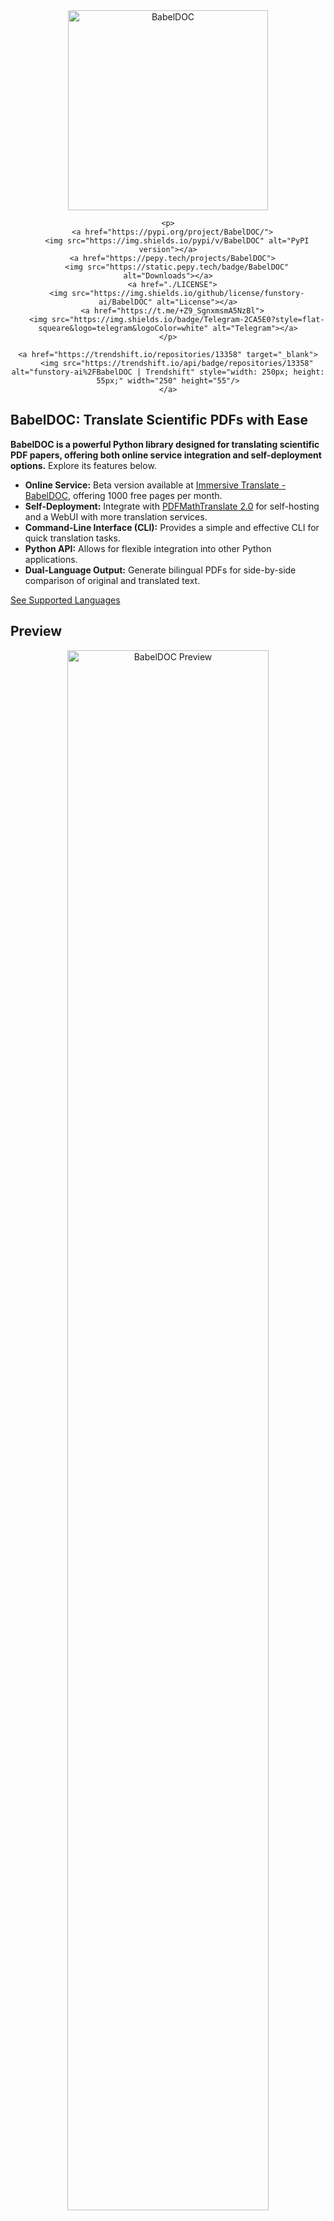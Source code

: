 <!-- # BabelDOC: PDF Translation Library -->

<div align="center">
    <picture>
      <source media="(prefers-color-scheme: dark)" srcset="https://s.immersivetranslate.com/assets/uploads/babeldoc-big-logo-darkmode-with-transparent-background-IKuNO1.svg" width="320px" alt="BabelDOC"/>
      <img src="https://s.immersivetranslate.com/assets/uploads/babeldoc-big-logo-with-transparent-background-2xweBr.svg" width="320px" alt="BabelDOC"/>
    </picture>

    <p>
      <a href="https://pypi.org/project/BabelDOC/">
        <img src="https://img.shields.io/pypi/v/BabelDOC" alt="PyPI version"></a>
      <a href="https://pepy.tech/projects/BabelDOC">
        <img src="https://static.pepy.tech/badge/BabelDOC" alt="Downloads"></a>
      <a href="./LICENSE">
        <img src="https://img.shields.io/github/license/funstory-ai/BabelDOC" alt="License"></a>
      <a href="https://t.me/+Z9_SgnxmsmA5NzBl">
        <img src="https://img.shields.io/badge/Telegram-2CA5E0?style=flat-squeare&logo=telegram&logoColor=white" alt="Telegram"></a>
    </p>

    <a href="https://trendshift.io/repositories/13358" target="_blank">
        <img src="https://trendshift.io/api/badge/repositories/13358" alt="funstory-ai%2FBabelDOC | Trendshift" style="width: 250px; height: 55px;" width="250" height="55"/>
    </a>
</div>

## BabelDOC: Translate Scientific PDFs with Ease

**BabelDOC is a powerful Python library designed for translating scientific PDF papers, offering both online service integration and self-deployment options.** Explore its features below.

-   **Online Service:** Beta version available at [Immersive Translate - BabelDOC](https://app.immersivetranslate.com/babel-doc/), offering 1000 free pages per month.
-   **Self-Deployment:** Integrate with [PDFMathTranslate 2.0](https://github.com/PDFMathTranslate/PDFMathTranslate-next) for self-hosting and a WebUI with more translation services.
-   **Command-Line Interface (CLI):**  Provides a simple and effective CLI for quick translation tasks.
-   **Python API:** Allows for flexible integration into other Python applications.
-   **Dual-Language Output:** Generate bilingual PDFs for side-by-side comparison of original and translated text.

[See Supported Languages](https://funstory-ai.github.io/BabelDOC/supported_languages/)

## Preview

<div align="center">
<img src="https://s.immersivetranslate.com/assets/r2-uploads/images/babeldoc-preview.png" width="80%" alt="BabelDOC Preview"/>
</div>

## We Are Hiring

See details: [EN](https://github.com/funstory-ai/jobs) | [ZH](https://github.com/funstory-ai/jobs/blob/main/README_ZH.md)

## Getting Started

### Install from PyPI

We recommend using the Tool feature of [uv](https://github.com/astral-sh/uv) to install BabelDOC.

1.  Refer to [uv installation](https://github.com/astral-sh/uv#installation) to install uv and set up the `PATH` environment variable.

2.  Install BabelDOC:

    ```bash
    uv tool install --python 3.12 BabelDOC
    babeldoc --help
    ```

3.  Use the `babeldoc` command:

    ```bash
    babeldoc --openai --openai-model "gpt-4o-mini" --openai-base-url "https://api.openai.com/v1" --openai-api-key "your-api-key-here"  --files example.pdf

    # multiple files
    babeldoc --openai --openai-model "gpt-4o-mini" --openai-base-url "https://api.openai.com/v1" --openai-api-key "your-api-key-here"  --files example1.pdf --files example2.pdf
    ```

### Install from Source

We still recommend using [uv](https://github.com/astral-sh/uv) to manage virtual environments.

1.  Refer to [uv installation](https://github.com/astral-sh/uv#installation) to install uv and set up the `PATH` environment variable.

2.  Install BabelDOC:

    ```bash
    # clone the project
    git clone https://github.com/funstory-ai/BabelDOC

    # enter the project directory
    cd BabelDOC

    # install dependencies and run babeldoc
    uv run babeldoc --help
    ```

3.  Use the `uv run babeldoc` command:

    ```bash
    uv run babeldoc --files example.pdf --openai --openai-model "gpt-4o-mini" --openai-base-url "https://api.openai.com/v1" --openai-api-key "your-api-key-here"

    # multiple files
    uv run babeldoc --files example.pdf --files example2.pdf --openai --openai-model "gpt-4o-mini" --openai-base-url "https://api.openai.com/v1" --openai-api-key "your-api-key-here"
    ```

> [!TIP]
> The absolute path is recommended.

## Advanced Options

> [!NOTE]
> This CLI is mainly for debugging purposes. Although end users can use this CLI to translate files, we do not provide any technical support for this purpose.
>
> End users should directly use **Online Service**: Beta version launched [Immersive Translate - BabelDOC](https://app.immersivetranslate.com/babel-doc/) 1000 free pages per month.
>
> End users who need self-deployment should use [PDFMathTranslate 2.0](https://github.com/PDFMathTranslate/PDFMathTranslate-next)
>
> If you find that an option is not listed below, it means that this option is a debugging option for maintainers. Please do not use these options.

### Language Options

-   `--lang-in`, `-li`: Source language code (default: en)
-   `--lang-out`, `-lo`: Target language code (default: zh)

> [!TIP]
> Currently, this project mainly focuses on English-to-Chinese translation, and other scenarios have not been tested yet.
>
> (2025.3.1 update): Basic English target language support has been added, primarily to minimize line breaks within words([0-9A-Za-z]+).
>
> [HELP WANTED: Collecting word regular expressions for more languages](https://github.com/funstory-ai/BabelDOC/issues/129)

### PDF Processing Options

-   `--files`: One or more file paths to input PDF documents.
-   `--pages`, `-p`: Specify pages to translate (e.g., "1,2,1-,-3,3-5"). If not set, translate all pages
-   `--split-short-lines`: Force split short lines into different paragraphs (may cause poor typesetting & bugs)
-   `--short-line-split-factor`: Split threshold factor (default: 0.8). The actual threshold is the median length of all lines on the current page \* this factor
-   `--skip-clean`: Skip PDF cleaning step
-   `--dual-translate-first`: Put translated pages first in dual PDF mode (default: original pages first)
-   `--disable-rich-text-translate`: Disable rich text translation (may help improve compatibility with some PDFs)
-   `--enhance-compatibility`: Enable all compatibility enhancement options (equivalent to --skip-clean --dual-translate-first --disable-rich-text-translate)
-   `--use-alternating-pages-dual`: Use alternating pages mode for dual PDF. When enabled, original and translated pages are arranged in alternate order. When disabled (default), original and translated pages are shown side by side on the same page.
-   `--watermark-output-mode`: Control watermark output mode: 'watermarked' (default) adds watermark to translated PDF, 'no_watermark' doesn't add watermark, 'both' outputs both versions.
-   `--max-pages-per-part`: Maximum number of pages per part for split translation. If not set, no splitting will be performed.
-   `--no-watermark`: [DEPRECATED] Use --watermark-output-mode=no_watermark instead.
-   `--translate-table-text`: Translate table text (experimental, default: False)
-   `--formular-font-pattern`: Font pattern to identify formula text (default: None)
-   `--formular-char-pattern`: Character pattern to identify formula text (default: None)
-   `--show-char-box`: Show character bounding boxes (debug only, default: False)
-   `--skip-scanned-detection`: Skip scanned document detection (default: False). When using split translation, only the first part performs detection if not skipped.
-   `--ocr-workaround`: Use OCR workaround (default: False). Only suitable for documents with black text on white background. When enabled, white rectangular blocks will be added below the translation to cover the original text content, and all text will be forced to black color.
-   `--auto-enable-ocr-workaround`: Enable automatic OCR workaround (default: False). If a document is detected as heavily scanned, this will attempt to enable OCR processing and skip further scan detection. See "Important Interaction Note" below for crucial details on how this interacts with `--ocr-workaround` and `--skip-scanned-detection`.
-   `--primary-font-family`: Override primary font family for translated text. Choices: 'serif' for serif fonts, 'sans-serif' for sans-serif fonts, 'script' for script/italic fonts. If not specified, uses automatic font selection based on original text properties.
-   `--only-include-translated-page`: Only include translated pages in the output PDF. This option is only effective when `--pages` is used. (default: False)

-   `--rpc-doclayout`: RPC service host address for document layout analysis (default: None)
-   `--working-dir`: Working directory for translation. If not set, use temp directory.
-   `--no-auto-extract-glossary`: Disable automatic term extraction. If this flag is present, the step is skipped. Defaults to enabled.
-   `--save-auto-extracted-glossary`: Save automatically extracted glossary to the specified file. If not set, the glossary will not be saved.

> [!TIP]
> - Both `--skip-clean` and `--dual-translate-first` may help improve compatibility with some PDF readers
> - `--disable-rich-text-translate` can also help with compatibility by simplifying translation input
> - However, using `--skip-clean` will result in larger file sizes
> - If you encounter any compatibility issues, try using `--enhance-compatibility` first
> - Use `--max-pages-per-part` for large documents to split them into smaller parts for translation and automatically merge them back.
> - Use `--skip-scanned-detection` to speed up processing when you know your document is not a scanned PDF.
> - Use `--ocr-workaround` to fill background for scanned PDF. (Current assumption: background is pure white, text is pure black, this option will also auto enable `--skip-scanned-detection`)

### Translation Service Options

-   `--qps`: QPS (Queries Per Second) limit for translation service (default: 4)
-   `--ignore-cache`: Ignore translation cache and force retranslation
-   `--no-dual`: Do not output bilingual PDF files
-   `--no-mono`: Do not output monolingual PDF files
-   `--min-text-length`: Minimum text length to translate (default: 5)
-   `--openai`: Use OpenAI for translation (default: False)
-   `--custom-system-prompt`: Custom system prompt for translation.
-   `--add-formula-placehold-hint`: Add formula placeholder hint for translation. (Currently not recommended, it may affect translation quality, default: False)
-   `--pool-max-workers`: Maximum number of worker threads for internal task processing pools. If not specified, defaults to QPS value. This parameter directly sets the worker count, replacing previous QPS-based dynamic calculations.
-   `--no-auto-extract-glossary`: Disable automatic term extraction. If this flag is present, the step is skipped. Defaults to enabled.

> [!TIP]
>
> 1.  Currently, only OpenAI-compatible LLM is supported. For more translator support, please use [PDFMathTranslate 2.0](https://github.com/PDFMathTranslate/PDFMathTranslate-next).
> 2.  It is recommended to use models with strong compatibility with OpenAI, such as: `glm-4-flash`, `deepseek-chat`, etc.
> 3.  Currently, it has not been optimized for traditional translation engines like Bing/Google, it is recommended to use LLMs.
> 4.  You can use [litellm](https://github.com/BerriAI/litellm) to access multiple models.
> 5.  `--custom-system-prompt`: It is mainly used to add the `/no_think` instruction of Qwen 3 in the prompt. For example: `--custom-system-prompt "/no_think You are a professional, authentic machine translation engine."`

### OpenAI Specific Options

-   `--openai-model`: OpenAI model to use (default: gpt-4o-mini)
-   `--openai-base-url`: Base URL for OpenAI API
-   `--openai-api-key`: API key for OpenAI service

> [!TIP]
>
> 1.  This tool supports any OpenAI-compatible API endpoints. Just set the correct base URL and API key. (e.g. `https://xxx.custom.xxx/v1`)
> 2.  For local models like Ollama, you can use any value as the API key (e.g. `--openai-api-key a`).

### Glossary Options

-   `--glossary-files`: Comma-separated paths to glossary CSV files.
    -   Each CSV file should have the columns: `source`, `target`, and an optional `tgt_lng`.
    -   The `source` column contains the term in the original language.
    -   The `target` column contains the term in the target language.
    -   The `tgt_lng` column (optional) specifies the target language for that specific entry (e.g., "zh-CN", "en-US").
        -   If `tgt_lng` is provided for an entry, that entry will only be loaded and used if its (normalized) `tgt_lng` matches the (normalized) overall target language specified by `--lang-out`. Normalization involves lowercasing and replacing hyphens (`-`) with underscores (`_`).
        -   If `tgt_lng` is omitted for an entry, that entry is considered applicable for any `--lang-out`.
    -   The name of each glossary (used in LLM prompts) is derived from its filename (without the .csv extension).
    -   During translation, the system will check the input text against the loaded glossaries. If terms from a glossary are found in the current text segment, that glossary (with the relevant terms) will be included in the prompt to the language model, along with an instruction to adhere to it.

### Output Control

-   `--output`, `-o`: Output directory for translated files. If not set, use current working directory.
-   `--debug`: Enable debug logging level and export detailed intermediate results in `~/.cache/yadt/working`.
-   `--report-interval`: Progress report interval in seconds (default: 0.1).

### General Options

-   `--warmup`: Only download and verify required assets then exit (default: False)

### Offline Assets Management

-   `--generate-offline-assets`: Generate an offline assets package in the specified directory. This creates a zip file containing all required models and fonts.
-   `--restore-offline-assets`: Restore an offline assets package from the specified file. This extracts models and fonts from a previously generated package.

> [!TIP]
>
> 1.  Offline assets packages are useful for environments without internet access or to speed up installation on multiple machines.
> 2.  Generate a package once with `babeldoc --generate-offline-assets /path/to/output/dir` and then distribute it.
> 3.  Restore the package on target machines with `babeldoc --restore-offline-assets /path/to/offline_assets_*.zip`.
> 4.  The offline assets package name cannot be modified because the file list hash is encoded in the name.
> 5.  If you provide a directory path to `--restore-offline-assets`, the tool will automatically look for the correct offline assets package file in that directory.
> 6.  The package contains all necessary fonts and models required for document processing, ensuring consistent results across different environments.
> 7.  The integrity of all assets is verified using SHA3-256 hashes during both packaging and restoration.
> 8.  If you're deploying in an air-gapped environment, make sure to generate the package on a machine with internet access first.

### Configuration File

-   `--config`, `-c`: Configuration file path. Use the TOML format.

Example Configuration:

```toml
[babeldoc]
# Basic settings
debug = true
lang-in = "en-US"
lang-out = "zh-CN"
qps = 10
output = "/path/to/output/dir"

# PDF processing options
split-short-lines = false
short-line-split-factor = 0.8
skip-clean = false
dual-translate-first = false
disable-rich-text-translate = false
use-alternating-pages-dual = false
watermark-output-mode = "watermarked"  # Choices: "watermarked", "no_watermark", "both"
max-pages-per-part = 50  # Automatically split the document for translation and merge it back.
only_include_translated_page = false # Only include translated pages in the output PDF. Effective only when `pages` is used.
# no-watermark = false  # DEPRECATED: Use watermark-output-mode instead
skip-scanned-detection = false  # Skip scanned document detection for faster processing
auto_extract_glossary = true # Set to false to disable automatic term extraction
formular_font_pattern = "" # Font pattern for formula text
formular_char_pattern = "" # Character pattern for formula text
show_char_box = false # Show character bounding boxes (debug)
ocr_workaround = false # Use OCR workaround for scanned PDFs
rpc_doclayout = "" # RPC service host for document layout analysis
working_dir = "" # Working directory for translation
auto_enable_ocr_workaround = false # Enable automatic OCR workaround for scanned PDFs. See docs for interaction with ocr_workaround and skip_scanned_detection.

# Translation service
openai = true
openai-model = "gpt-4o-mini"
openai-base-url = "https://api.openai.com/v1"
openai-api-key = "your-api-key-here"
pool-max-workers = 8  # Maximum worker threads for task processing (defaults to QPS value if not set)

# Glossary Options (Optional)
# glossary-files = "/path/to/glossary1.csv,/path/to/glossary2.csv"

# Output control
no-dual = false
no-mono = false
min-text-length = 5
report-interval = 0.5

# Offline assets management
# Uncomment one of these options as needed:
# generate-offline-assets = "/path/to/output/dir"
# restore-offline-assets = "/path/to/offline_assets_package.zip"
```

## Python API

> [!TIP]
>
> 1.  Before pdf2zh 2.0 is released, you can temporarily use BabelDOC's Python API. However, after pdf2zh 2.0 is released, please directly use pdf2zh's Python API.
>
> 2.  This project's Python API does not guarantee any compatibility. However, the Python API from pdf2zh will guarantee a certain level of compatibility.
>
> 3.  We do not provide any technical support for the BabelDOC API.
>
> 4.  When performing secondary development, please refer to [pdf2zh 2.0 high level](https://github.com/PDFMathTranslate/PDFMathTranslate-next/blob/main/pdf2zh_next/high_level.py) and ensure that BabelDOC runs in a subprocess.

You can refer to the example in [main.py](https://github.com/funstory-ai/yadt/blob/main/babeldoc/main.py) to use BabelDOC's Python API.

Please note:

1.  Make sure call `babeldoc.format.pdf.high_level.init()` before using the API

2.  The current `TranslationConfig` does not fully validate input parameters, so you need to ensure the validity of input parameters

3.  For offline assets management, you can use the following functions:
    ```python
    # Generate an offline assets package
    from pathlib import Path
    import babeldoc.assets.assets

    # Generate package to a specific directory
    # path is optional, default is ~/.cache/babeldoc/assets/offline_assets_{hash}.zip
    babeldoc.assets.assets.generate_offline_assets_package(Path("/path/to/output/dir"))

    # Restore from a package file
    # path is optional, default is ~/.cache/babeldoc/assets/offline_assets_{hash}.zip
    babeldoc.assets.assets.restore_offline_assets_package(Path("/path/to/offline_assets_package.zip"))

    # You can also restore from a directory containing the offline assets package
    # The tool will automatically find the correct package file based on the hash
    babeldoc.assets.assets.restore_offline_assets_package(Path("/path/to/directory"))
    ```

> [!TIP]
>
> 1.  The offline assets package name cannot be modified because the file list hash is encoded in the name.
> 2.  When using in production environments, it's recommended to pre-generate the assets package and include it with your application distribution.
> 3.  The package verification ensures that all required assets are intact and match their expected checksums.

## Background

BabelDOC is built to improve and simplify document translation. The project draws inspiration from:

-   [mathpix](https://mathpix.com/)
-   [Doc2X](https://doc2x.noedgeai.com/)
-   [minerU](https://github.com/opendatalab/MinerU)
-   [PDFMathTranslate](https://github.com/funstory-ai/yadt)

And leverages techniques like:

-   [layoutreader](https://github.com/microsoft/unilm/tree/master/layoutreader)
-   [Surya](https://github.com/surya-is/surya)

The project aims to create a standardized pipeline for PDF parsing and translation, using a plugin-based system for flexibility. The core stages are:

-   **Parsing:** Extracting the PDF structure (text, images, tables, etc.).
-   **Rendering:** Producing a new PDF or other format.

The intermediate representation ensures that the original document structure is preserved.

## Roadmap

-   [ ] Add line support
-   [ ] Add table support
-   [ ] Add cross-page/cross-column paragraph support
-   [ ] More advanced typesetting features
-   [ ] Outline support
-   [ ] ...

Version 1.0 goals:

-   Translate the [PDF Reference, Version 1.7](https://opensource.adobe.com/dc-acrobat-sdk-docs/pdfstandards/pdfreference1.7old.pdf) to Simplified Chinese, Traditional Chinese, Japanese, and Spanish.
-   Meet these quality requirements: layout error less than 1% and content loss less than 1%.

## Versioning

BabelDOC uses a combination of [Semantic Versioning](https://semver.org/) and [Pride Versioning](https://pridever.org/). The version number format is: "0.MAJOR.MINOR".

-   MAJOR: API-incompatible or proud improvements.
-   MINOR: API-compatible changes.

## Known Issues

1.  Parsing errors in the author and reference sections; they get merged into one paragraph after translation.
2.  Lines are not supported.
3.  Does not support drop caps.
4.  Large pages will be skipped.

## Contribute

Contributions are welcome! See our [CONTRIBUTING](https://github.com/funstory-ai/yadt/blob/main/docs/CONTRIBUTING.md) guide for details.

The [Code of Conduct](https://github.com/funstory-ai/yadt/blob/main/docs/CODE_OF_CONDUCT.md) applies to all interactions within the project.

[Immersive Translation](https://immersivetranslate.com) sponsors monthly Pro membership redemption codes for active contributors to this project, see details at: [CONTRIBUTOR_REWARD.md](https://github.com/funstory-ai/BabelDOC/blob/main/docs/CONTRIBUTOR_REWARD.md)

## Acknowledgements

-   [PDFMathTranslate](https://github.com/Byaidu/PDFMathTranslate)
-   [DocLayout-YOLO](https://github.com/opendatalab/DocLayout-YOLO)
-   [pdfminer](https://github.com/pdfminer/pdfminer.six)
-   [PyMuPDF](https://github.com/pymupdf/PyMuPDF)
-   [Asynchronize](https://github.com/multimeric/Asynchronize/tree/master?tab=readme-ov-file)
-   [PriorityThreadPoolExecutor](https://github.com/oleglpts/PriorityThreadPoolExecutor)

<h2 id="star_hist">Star History</h2>

<a href="https://star-history.com/#funstory-ai/babeldoc&Date">
 <picture>
   <source media="(prefers-color-scheme: dark)" srcset="https://api.star-history.com/svg?repos=funstory-ai/babeldoc&type=Date&theme=dark" />
   <source media="(prefers-color-scheme: light)" srcset="https://api.star-history.com/svg?repos=funstory-ai/babeldoc&type=Date" />
   <img alt="Star History Chart" src="https://api.star-history.com/svg?repos=funstory-ai/babeldoc&type=Date"/>
 </picture>
</a>

> [!WARNING]
> **Important Interaction Note for `--auto-enable-ocr-workaround`:**
>
> When `--auto-enable-ocr-workaround` is set to `true` (either via command line or config file):
>
> 1.  During the initial setup, the values for `ocr_workaround` and `skip_scanned_detection` will be forced to `false` by `TranslationConfig`, regardless of whether you also set `--ocr-workaround` or `--skip-scanned-detection` flags.
> 2.  Then, during the scanned document detection phase (`DetectScannedFile` stage):
>     *   If the document is identified as heavily scanned (e.g., >80% scanned pages) AND `auto_enable_ocr_workaround` is `true` (i.e., `translation_config.auto_enable_ocr_workaround` is true), the system will then attempt to set both `ocr_workaround` to `true` and `skip_scanned_detection` to `true`.
>
> This means that `--auto-enable-ocr-workaround` effectively gives the system control to enable OCR processing for scanned documents, potentially overriding manual settings for `--ocr-workaround` and `--skip_scanned-detection` based on its detection results. If the document is *not* detected as heavily scanned, then the initial `false` values for `ocr_workaround` and `skip_scanned-detection` (forced by `--auto-enable-ocr-workaround` at the `TranslationConfig` initialization stage) will remain in effect unless changed by other logic.